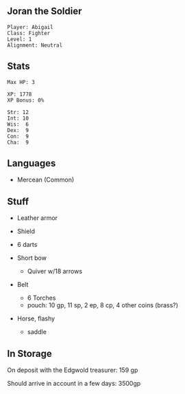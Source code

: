 
## Joran the Soldier

    Player: Abigail
    Class: Fighter
    Level: 1
    Alignment: Neutral

## Stats

    Max HP: 3

    XP: 1778
    XP Bonus: 0%

    Str: 12
    Int: 10
    Wis:  6
    Dex:  9
    Con:  9
    Cha:  9

## Languages

- Mercean (Common)

## Stuff

* Leather armor
* Shield

* 6 darts
* Short bow
  * Quiver w/18 arrows

* Belt
  * 6 Torches
  * pouch: 10 gp, 11 sp, 2 ep, 8 cp, 4 other coins (brass?)

* Horse, flashy
  * saddle

## In Storage

On deposit with the Edgwold treasurer: 159 gp

Should arrive in account in a few days: 3500gp
